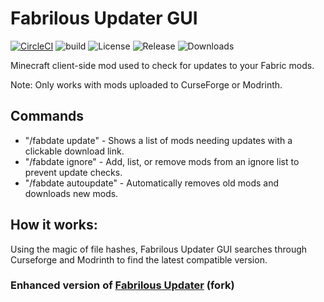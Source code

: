 # Fabrilous Updater GUI

[![CircleCI](https://circleci.com/gh/RELOADEDev/fabrilous-updater-gui/tree/main.svg?style=shield)](https://circleci.com/gh/RELOADEDev/fabrilous-updater-gui/tree/main)
![build](https://github.com/RELOADEDev/fabrilous-updater-gui/actions/workflows/build.yml/badge.svg)
![License](https://img.shields.io/github/license/RELOADEDev/fabrilous-updater-gui.svg)
![Release](https://img.shields.io/github/release/RELOADEDev/fabrilous-updater-gui.svg)
![Downloads](https://img.shields.io/github/downloads/RELOADEDev/fabrilous-updater-gui/total.svg)

Minecraft client-side mod used to check for updates to your Fabric mods.

Note: Only works with mods uploaded to CurseForge or Modrinth.


## Commands
* "/fabdate update" - Shows a list of mods needing updates with a clickable download link.
* "/fabdate ignore"  -  Add, list, or remove mods from an ignore list to prevent update checks.
* "/fabdate autoupdate" - Automatically removes old mods and downloads new mods.


## How it works:
Using the magic of file hashes, Fabrilous Updater GUI searches through Curseforge and Modrinth to find the latest compatible version.

### Enhanced version of [Fabrilous Updater](https://github.com/HughBone/fabrilous-updater) (fork)
